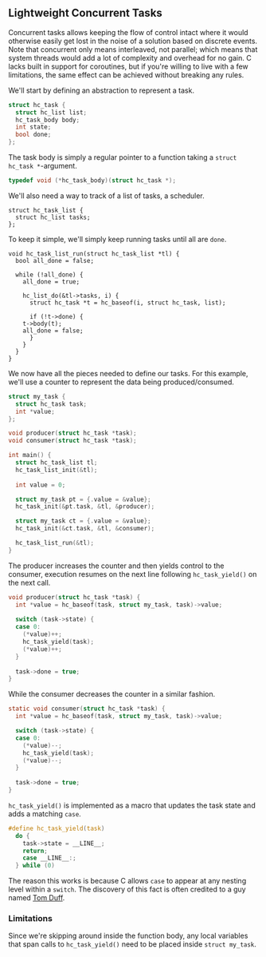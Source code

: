 ## Lightweight Concurrent Tasks
Concurrent tasks allows keeping the flow of control intact where it would otherwise easily get lost in the noise of a solution based on discrete events. Note that concurrent only means interleaved, not parallel; which means that system threads would add a lot of complexity and overhead for no gain. C lacks built in support for coroutines, but if you're willing to live with a few limitations, the same effect can be achieved without breaking any rules.

We'll start by defining an abstraction to represent a task.

```C
struct hc_task {
  struct hc_list list;
  hc_task_body body;
  int state;
  bool done;
};
```

The task body is simply a regular pointer to a function taking a `struct hc_task *`-argument.

```C
typedef void (*hc_task_body)(struct hc_task *);
```

We'll also need a way to track of a list of tasks, a scheduler.

```
struct hc_task_list {
  struct hc_list tasks;
};
```

To keep it simple, we'll simply keep running tasks until all are `done`.

```
void hc_task_list_run(struct hc_task_list *tl) {
  bool all_done = false;
  
  while (!all_done) {
    all_done = true;
    
    hc_list_do(&tl->tasks, i) {
      struct hc_task *t = hc_baseof(i, struct hc_task, list);

      if (!t->done) {
	t->body(t);
	all_done = false;
      }
    }
  }
}
```

We now have all the pieces needed to define our tasks. For this example, we'll use a counter to represent the data being produced/consumed.

```C
struct my_task {
  struct hc_task task;
  int *value;
};

void producer(struct hc_task *task);
void consumer(struct hc_task *task);

int main() {
  struct hc_task_list tl;
  hc_task_list_init(&tl);
  
  int value = 0;  

  struct my_task pt = {.value = &value};
  hc_task_init(&pt.task, &tl, &producer);

  struct my_task ct = {.value = &value};
  hc_task_init(&ct.task, &tl, &consumer);

  hc_task_list_run(&tl);
}
```

The producer increases the counter and then yields control to the consumer, execution resumes on the next line following `hc_task_yield()` on the next call.

```C
void producer(struct hc_task *task) {
  int *value = hc_baseof(task, struct my_task, task)->value;
  
  switch (task->state) {
  case 0:
    (*value)++;
    hc_task_yield(task);
    (*value)++;
  }
  
  task->done = true;
}
```

While the consumer decreases the counter in a similar fashion.

```C
static void consumer(struct hc_task *task) {
  int *value = hc_baseof(task, struct my_task, task)->value;

  switch (task->state) {
  case 0:
    (*value)--;
    hc_task_yield(task);
    (*value)--;
  }
  
  task->done = true;
}
```

`hc_task_yield()` is implemented as a macro that updates the task state and adds a matching `case`.

```C
#define hc_task_yield(task)			
  do {					
    task->state = __LINE__;			
    return;					
    case __LINE__:;			        
  } while (0)				      
```

The reason this works is because C allows `case` to appear at any nesting level within a `switch`. The discovery of this fact is often credited to a guy named [Tom Duff](https://en.wikipedia.org/wiki/Duff%27s_device).

### Limitations
Since we're skipping around inside the function body, any local variables that span calls to `hc_task_yield()` need to be placed inside `struct my_task`.